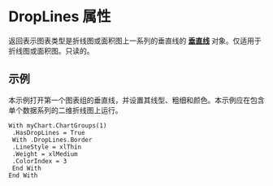 
# DropLines 属性

返回表示图表类型是折线图或面积图上一系列的垂直线的 **[垂直线](52fa64aa-0b0b-bbe1-1ec2-d866e2e35674.md)** 对象。仅适用于折线图或面积图。只读的。


## 示例

本示例打开第一个图表组的垂直线，并设置其线型、粗细和颜色。本示例应在包含单个数据系列的二维折线图上运行。


```
With myChart.ChartGroups(1) 
 .HasDropLines = True 
 With .DropLines.Border 
 .LineStyle = xlThin 
 .Weight = xlMedium 
 .ColorIndex = 3 
 End With 
End With
```

